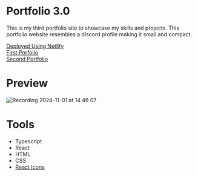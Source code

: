 # Portfolio 3.0
This is my third portfolio site to showcase my skills and projects. This portfolio website resembles a discord profile making it small and compact.

[Deployed Using Netlify](https://pauleenaporfolio3.netlify.app/) <br>
[First Porfolio](https://master--pauleenaportfoliosite.netlify.app/) <br>
[Second Portfolio](https://main--pauleenaphanportfolio2.netlify.app/)


# Preview
![Recording 2024-11-01 at 14 46 07](https://github.com/user-attachments/assets/84e94690-26a4-443f-b36d-619cb15e9a41)

# Tools
- Typescript
- React
- HTML
- CSS
- [React Icons](https://react-icons.github.io/react-icons/)
